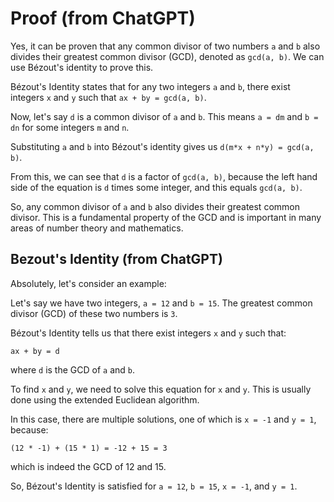 # Proof (from ChatGPT)
Yes, it can be proven that any common divisor of two numbers `a` and `b` also divides their greatest common divisor (GCD), denoted as `gcd(a, b)`. We can use Bézout's identity to prove this.

Bézout's Identity states that for any two integers `a` and `b`, there exist integers `x` and `y` such that `ax + by = gcd(a, b)`.

Now, let's say `d` is a common divisor of `a` and `b`. This means `a = dm` and `b = dn` for some integers `m` and `n`.

Substituting `a` and `b` into Bézout's identity gives us `d(m*x + n*y) = gcd(a, b)`.

From this, we can see that `d` is a factor of `gcd(a, b)`, because the left hand side of the equation is `d` times some integer, and this equals `gcd(a, b)`. 

So, any common divisor of `a` and `b` also divides their greatest common divisor. This is a fundamental property of the GCD and is important in many areas of number theory and mathematics.

## Bezout's Identity (from ChatGPT)
Absolutely, let's consider an example:

Let's say we have two integers, `a = 12` and `b = 15`. The greatest common divisor (GCD) of these two numbers is `3`.

Bézout's Identity tells us that there exist integers `x` and `y` such that:

`ax + by = d`

where `d` is the GCD of `a` and `b`. 

To find `x` and `y`, we need to solve this equation for `x` and `y`. This is usually done using the extended Euclidean algorithm.

In this case, there are multiple solutions, one of which is `x = -1` and `y = 1`, because:

`(12 * -1) + (15 * 1) = -12 + 15 = 3`

which is indeed the GCD of 12 and 15.

So, Bézout's Identity is satisfied for `a = 12`, `b = 15`, `x = -1`, and `y = 1`.
